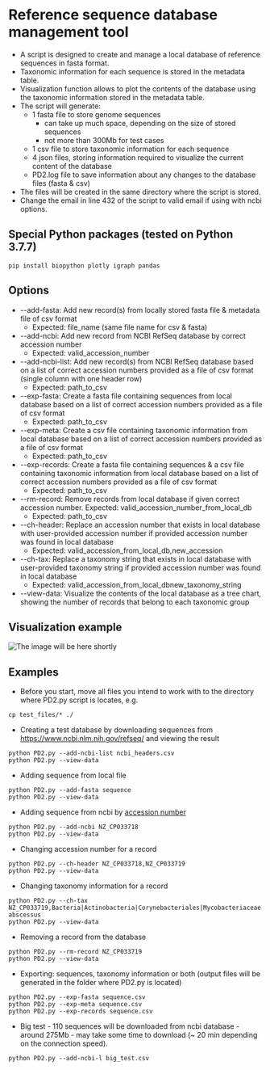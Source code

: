 # Reference sequence database management tool
- A script is designed to create and manage a local database of reference sequences in fasta format.
- Taxonomic information for each sequence is stored in the metadata table.
- Visualization function allows to plot the contents of the database using the taxonomic information stored in the metadata table.
- The script will generate:
    - 1 fasta file to store genome sequences 
      - can take up much space, depending on the size of stored sequences
      - not more than 300Mb for test cases
    - 1 csv file to store taxonomic information for each sequence 
    - 4 json files, storing information required to visualize the current content of the database
    - PD2.log file to save information about any changes to the database files (fasta & csv)
- The files will be created in the same directory where the script is stored.
- Change the email in line 432 of the script to valid email if using with ncbi options.
## Special Python packages (tested on Python 3.7.7)
```
pip install biopython plotly igraph pandas
```
## Options
- --add-fasta: Add new record(s) from locally stored fasta file & metadata file of csv format 
  - Expected: file_name (same file name for csv & fasta)
- --add-ncbi: Add new record from NCBI RefSeq database by correct accession number 
  - Expected: valid_accession_number
- --add-ncbi-list: Add new record(s) from NCBI RefSeq database based on a list of correct accession numbers provided as a file of csv format (single column with one header row)
  - Expected: path_to_csv
- --exp-fasta: Create a fasta file containing sequences from local database based on a list of correct accession numbers provided as a file of csv format 
  - Expected: path_to_csv
- --exp-meta: Create a csv file containing taxonomic information from local database based on a list of correct accession numbers provided as a file of csv format
  - Expected: path_to_csv
- --exp-records: Create a fasta file containing sequences & a csv file containing taxonomic information from local database
     based on a list of correct accession numbers provided as a file of csv format 
  - Expected: path_to_csv
- --rm-record: Remove records from local database if given correct accession number. Expected: valid_accession_number_from_local_db
  - Expected: path_to_csv
- --ch-header: Replace an accession number that exists in local database with user-provided accession number if provided accession number was found in local database 
  - Expected: valid_accession_from_local_db,new_accession
- --ch-tax: Replace a taxonomy string that exists in local database with user-provided taxonomy string if provided accession number was found in local database 
  - Expected: valid_accession_from_local_dbnew_taxonomy_string
- --view-data: Visualize the contents of the local database as a tree chart, showing the number of records that belong to each taxonomic group
## Visualization example
![The image will be here shortly](https://github.com/omegatro/UNPG/blob/datz5032_final/newplot.jpg?raw=true)

## Examples
- Before you start, move all files you intend to work with to the directory where PD2.py script is locates, e.g.
```
cp test_files/* ./
```
- Creating a test database by downloading sequences 
from https://www.ncbi.nlm.nih.gov/refseq/ and viewing the result
```
python PD2.py --add-ncbi-list ncbi_headers.csv
python PD2.py --view-data
```
- Adding sequence from local file
```
python PD2.py --add-fasta sequence
python PD2.py --view-data
```
- Adding sequence from ncbi by [accession number](https://www.ncbi.nlm.nih.gov/genbank/samplerecord/#:~:text=An%20accession%20number%20applies%20to,the%20type%20of%20sequence%20record.)
```
python PD2.py --add-ncbi NZ_CP033718
python PD2.py --view-data
```
- Changing accession number for a record
```
python PD2.py --ch-header NZ_CP033718,NZ_CP033719
python PD2.py --view-data
```
- Changing taxonomy information for a record
```
python PD2.py --ch-tax NZ_CP033719,Bacteria|Actinobacteria|Corynebacteriales|Mycobacteriaceae|Mycobacteroides|Mycobacteroides abscessus
python PD2.py --view-data
```
- Removing a record from the database
```
python PD2.py --rm-record NZ_CP033719
python PD2.py --view-data
```
- Exporting: sequences, taxonomy information or both (output files will be generated in the folder where PD2.py is located)
```
python PD2.py --exp-fasta sequence.csv
python PD2.py --exp-meta sequence.csv
python PD2.py --exp-records sequence.csv
```
- Big test - 110 sequences will be downloaded from ncbi database - around 275Mb - may take some time to download (~ 20 min depending on the connection speed).
```
python PD2.py --add-ncbi-l big_test.csv
```
